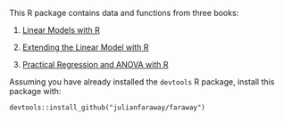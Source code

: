 This R package contains data and functions from three books:

1. [Linear Models with R](http://julianfaraway.github.io/faraway/)  

2. [Extending the Linear Model with R](http://julianfaraway.github.io/faraway/)

3. [Practical Regression and ANOVA with R](https://cran.r-project.org/doc/contrib/Faraway-PRA.pdf)


Assuming you have already installed the  `devtools` R package, install this package with:

```
devtools::install_github("julianfaraway/faraway")
```

